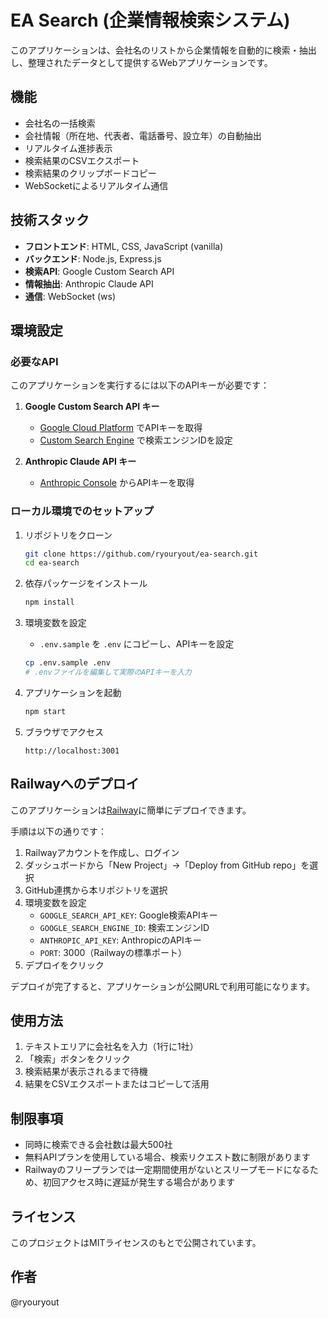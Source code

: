 # EA Search (企業情報検索システム)

このアプリケーションは、会社名のリストから企業情報を自動的に検索・抽出し、整理されたデータとして提供するWebアプリケーションです。

## 機能

- 会社名の一括検索
- 会社情報（所在地、代表者、電話番号、設立年）の自動抽出
- リアルタイム進捗表示
- 検索結果のCSVエクスポート
- 検索結果のクリップボードコピー
- WebSocketによるリアルタイム通信

## 技術スタック

- **フロントエンド**: HTML, CSS, JavaScript (vanilla)
- **バックエンド**: Node.js, Express.js
- **検索API**: Google Custom Search API
- **情報抽出**: Anthropic Claude API
- **通信**: WebSocket (ws)

## 環境設定

### 必要なAPI

このアプリケーションを実行するには以下のAPIキーが必要です：

1. **Google Custom Search API キー**
   - [Google Cloud Platform](https://console.cloud.google.com/) でAPIキーを取得
   - [Custom Search Engine](https://cse.google.com/cse/all) で検索エンジンIDを設定

2. **Anthropic Claude API キー**
   - [Anthropic Console](https://console.anthropic.com/) からAPIキーを取得

### ローカル環境でのセットアップ

1. リポジトリをクローン
   ```bash
   git clone https://github.com/ryouryout/ea-search.git
   cd ea-search
   ```

2. 依存パッケージをインストール
   ```bash
   npm install
   ```

3. 環境変数を設定
   - `.env.sample` を `.env` にコピーし、APIキーを設定
   ```bash
   cp .env.sample .env
   # .envファイルを編集して実際のAPIキーを入力
   ```

4. アプリケーションを起動
   ```bash
   npm start
   ```

5. ブラウザでアクセス
   ```
   http://localhost:3001
   ```

## Railwayへのデプロイ

このアプリケーションは[Railway](https://railway.app/)に簡単にデプロイできます。

手順は以下の通りです：

1. Railwayアカウントを作成し、ログイン
2. ダッシュボードから「New Project」→「Deploy from GitHub repo」を選択
3. GitHub連携から本リポジトリを選択
4. 環境変数を設定
   - `GOOGLE_SEARCH_API_KEY`: Google検索APIキー
   - `GOOGLE_SEARCH_ENGINE_ID`: 検索エンジンID
   - `ANTHROPIC_API_KEY`: AnthropicのAPIキー
   - `PORT`: 3000（Railwayの標準ポート）
5. デプロイをクリック

デプロイが完了すると、アプリケーションが公開URLで利用可能になります。

## 使用方法

1. テキストエリアに会社名を入力（1行に1社）
2. 「検索」ボタンをクリック
3. 検索結果が表示されるまで待機
4. 結果をCSVエクスポートまたはコピーして活用

## 制限事項

- 同時に検索できる会社数は最大500社
- 無料APIプランを使用している場合、検索リクエスト数に制限があります
- Railwayのフリープランでは一定期間使用がないとスリープモードになるため、初回アクセス時に遅延が発生する場合があります

## ライセンス

このプロジェクトはMITライセンスのもとで公開されています。

## 作者

@ryouryout